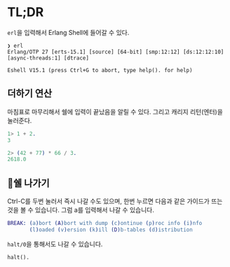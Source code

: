 # TL;DR

`erl`을 입력해서 Erlang Shell에 들어갈 수 있다.

```
❯ erl
Erlang/OTP 27 [erts-15.1] [source] [64-bit] [smp:12:12] [ds:12:12:10] [async-threads:1] [dtrace]

Eshell V15.1 (press Ctrl+G to abort, type help(). for help)
```

## 더하기 연산

마침표로 마무리해서 쉘에 입력이 끝났음을 알릴 수 있다. 그리고 캐리지 리턴(엔터)을 눌러준다.

```erlang
1> 1 + 2.
3
```

```erlang
2> (42 + 77) * 66 / 3.
2618.0
```

## 쉘 나가기

Ctrl-C를 두번 눌러서 즉시 나갈 수도 있으며, 한번 누르면 다음과 같은 가이드가 뜨는 것을 볼 수 있습니다. 그럼 a를 입력해서 나갈 수 있습니다.

```erlang
BREAK: (a)bort (A)bort with dump (c)ontinue (p)roc info (i)nfo
       (l)oaded (v)ersion (k)ill (D)b-tables (d)istribution
```

`halt/0`을 통해서도 나갈 수 있습니다.

```
halt().
```
